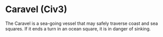 # Caravel (Civ3)

The Caravel is a sea-going vessel that may safely traverse coast and sea squares. If it ends a turn in an ocean square, it is in danger of sinking.